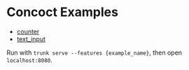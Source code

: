 # Concoct Examples
- [counter](https://github.com/concoct-rs/concoct/blob/main/concoct_examples/src/counter.rs)
- [text_input](https://github.com/concoct-rs/concoct/blob/main/concoct_examples/src/text_input.rs)

Run with `trunk serve --features {example_name}`, then open `localhost:8080`.

